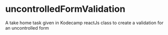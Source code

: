 # uncontrolledFormValidation
A take home task given in Kodecamp reactJs class to create a validation for an uncontrolled form
